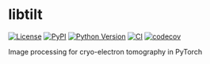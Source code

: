 # libtilt

[![License](https://img.shields.io/pypi/l/libtilt.svg?color=green)](https://github.com/alisterburt/libtilt/raw/main/LICENSE)
[![PyPI](https://img.shields.io/pypi/v/libtilt.svg?color=green)](https://pypi.org/project/libtilt)
[![Python Version](https://img.shields.io/pypi/pyversions/libtilt.svg?color=green)](https://python.org)
[![CI](https://github.com/alisterburt/libtilt/actions/workflows/ci.yml/badge.svg)](https://github.com/alisterburt/libtilt/actions/workflows/ci.yml)
[![codecov](https://codecov.io/gh/alisterburt/libtilt/branch/main/graph/badge.svg)](https://codecov.io/gh/alisterburt/libtilt)

Image processing for cryo-electron tomography in PyTorch
